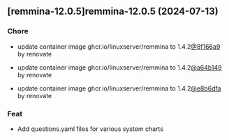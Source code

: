 

## [remmina-12.0.5]remmina-12.0.5 (2024-07-13)

### Chore



- update container image ghcr.io/linuxserver/remmina to 1.4.2[@8f166a9](https://github.com/8f166a9) by renovate

- update container image ghcr.io/linuxserver/remmina to 1.4.2[@a64b149](https://github.com/a64b149) by renovate

- update container image ghcr.io/linuxserver/remmina to 1.4.2[@e8b6dfa](https://github.com/e8b6dfa) by renovate

### Feat



- Add questions.yaml files for various system charts